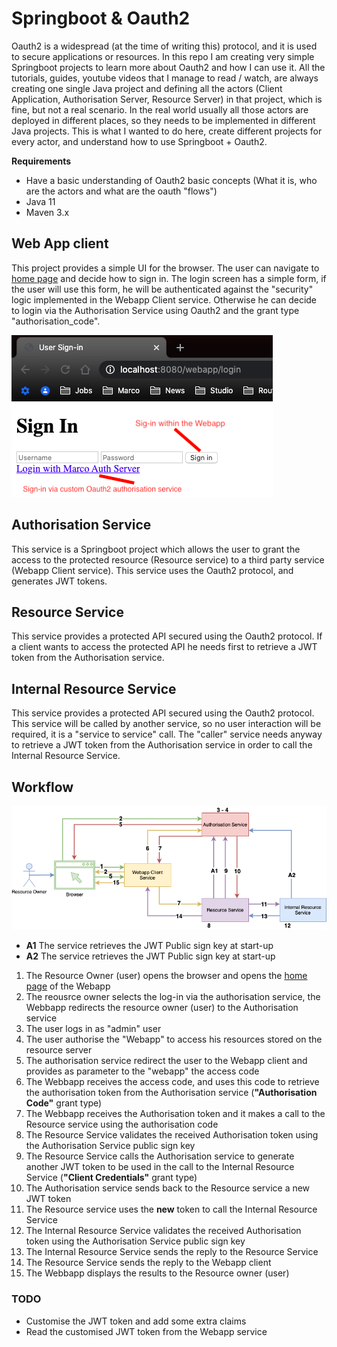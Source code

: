# Springboot & Oauth2 
Oauth2 is a widespread (at the time of writing this) protocol, and it is used to secure applications or resources.
In this repo I am creating very simple Springboot projects to learn more about Oauth2 and how I can use it. All the tutorials, guides, youtube videos that I manage to read / watch, are always creating one single Java project and defining all the actors (Client Application, Authorisation Server, Resource Server) in that project, which is fine, but not a real scenario. In the real world usually all those actors are deployed in different places, so they needs to be implemented in different Java projects. This is what I wanted to do here, create different projects for every actor, and understand how to use Springboot + Oauth2.

**Requirements**
- Have a basic understanding of Oauth2 basic concepts (What it is, who are the actors and what are the oauth "flows")
- Java 11
- Maven 3.x

## Web App client
This project provides a simple UI for the browser. The user can navigate to [home page](http://localhost:8080/webapp) and decide how to sign in. The login screen has a simple form, if the user will use this form, he will be authenticated against the "security" logic implemented in the Webapp Client service. Otherwise he can decide to login via the Authorisation Service using Oauth2 and the grant type "authorisation_code".

![Diagram](./misc/img/login.png)

## Authorisation Service
This service is a Springboot project which allows the user to grant the access to the protected resource (Resource service) to a third party service (Webapp Client service). This service uses the Oauth2 protocol, and generates JWT tokens.

## Resource Service

This service provides a protected API secured using the Oauth2 protocol. If a client wants to access the protected API he needs first to retrieve a JWT token from the Authorisation service.

## Internal Resource Service

This service provides a protected API secured using the Oauth2 protocol. This service will be called by another service, so no user interaction will be required, it is a "service to service" call. The "caller" service needs anyway to retrieve a JWT token from the Authorisation service in order to call the Internal Resource Service.

## Workflow
![Diagram](./misc/img/diagram.png)
* **A1** The service retrieves the JWT Public sign key at start-up
* **A2** The service retrieves the JWT Public sign key at start-up
1. The Resource Owner (user) opens the browser and opens the [home page](http://localhost:8080/webapp) of the Webapp
1. The reousrce owner selects the log-in via the authorisation service, the Webbapp redirects the resource owner (user) to the Authorisation service
1. The user logs in as "admin" user 
1. The user authorise the "Webapp" to access his resources stored on the resource server
1. The authorisation service redirect the user to the Webapp client and provides as parameter to the "webapp" the access code
1. The Webbapp receives the access code, and uses this code to retrieve the authorisation token from the Authorisation service (**"Authorisation Code"** grant type)
1. The Webbapp receives the Authorisation token and it makes a call to the Resource service using the authorisation code
1. The Resource Service validates the received Authorisation token using the Authorisation Service public sign key
1. The Resource Service calls the Authorisation service to generate another JWT token to be used in the call to the Internal Resource Service (**"Client Credentials"** grant type)
1. The Authorisation service sends back to the Resource service a new JWT token
1. The Resource service uses the **new** token to call the Internal Resource Service
1. The Internal Resource Service validates the received Authorisation token using the Authorisation Service public sign key
1. The Internal Resource Service sends the reply to the Resource Service
1. The Resource Service sends the reply to the Webapp client 
1. The Webbapp displays the results to the Resource owner (user)

### TODO
 - Customise the JWT token and add some extra claims
 - Read the customised JWT token from the Webapp service
